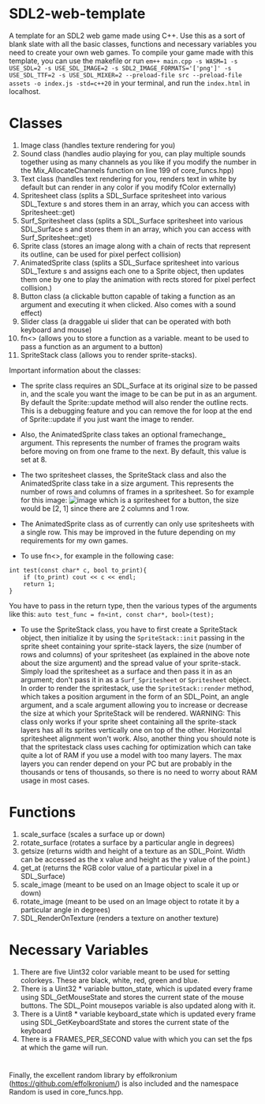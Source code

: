 # SDL2-web-template
A template for an SDL2 web game made using C++. Use this as a sort of blank slate with all the basic classes, functions and necessary variables you need to create your own web games. To compile your game made with this template, you can use the makefile or run ```em++ main.cpp -s WASM=1 -s USE_SDL=2 -s USE_SDL_IMAGE=2 -s SDL2_IMAGE_FORMATS='['png']' -s USE_SDL_TTF=2 -s USE_SDL_MIXER=2 --preload-file src --preload-file assets -o index.js -std=c++20``` in your terminal, and run the ```index.html``` in localhost.
# Classes
1) Image class (handles texture rendering for you)
2) Sound class (handles audio playing for you, can play multiple sounds together using as many channels as you like if you modify the number in the Mix_AllocateChannels function on line 199 of core_funcs.hpp)
3) Text class (handles text rendering for you, renders text in white by default but can render in any color if you modify fColor externally)
4) Spritesheet class (splits a SDL_Surface spritesheet into various SDL_Texture s and stores them in an array, which you can access with Spritesheet::get)
5) Surf_Spritesheet class (splits a SDL_Surface spritesheet into various SDL_Surface s and stores them in an array, which you can access with Surf_Spritesheet::get)
6) Sprite class (stores an image along with a chain of rects that represent its outline, can be used for pixel perfect collision)
7) AnimatedSprite class (splits a SDL_Surface spritesheet into various SDL_Texture s and assigns each one to a Sprite object, then updates them one by one to play the animation with rects stored for pixel perfect collision.)
8) Button class (a clickable button capable of taking a function as an argument and executing it when clicked. Also comes with a sound effect)
9) Slider class (a draggable ui slider that can be operated with both keyboard and mouse)
10) fn<> (allows you to store a function as a variable. meant to be used to pass a function as an argument to a button)
11) SpriteStack class (allows you to render sprite-stacks).
    
Important information about the classes: 

- The sprite class requires an SDL_Surface at its original size to be passed in, and the scale you want the image to be can be put in as an argument. By default the Sprite::update method will also render the outline rects. This is a debugging feature and you can remove the for loop at the end of Sprite::update if you just want the image to render. 

- Also, the AnimatedSprite class takes an optional framechange_ argument. This represents the number of frames the program waits before moving on from one frame to the next. By default, this value is set at 8.

- The two spritesheet classes, the SpriteStack class and also the AnimatedSprite class take in a size argument. This represents the number of rows and columns of frames in a spritesheet. So for example for this image:
![image](https://user-images.githubusercontent.com/99664810/235335349-07f310d3-5f31-4038-ba25-1bc1a0f9940d.png) which is a spritesheet for a button, the size would be [2, 1] since there are 2 columns and 1 row.

- The AnimatedSprite class as of currently can only use spritesheets with a single row. This may be improved in the future depending on my requirements for my own games.

- To use fn<>, for example in the following case:
```
int test(const char* c, bool to_print){
    if (to_print) cout << c << endl;
    return 1;
}
```
You have to pass in the return type, then the various types of the arguments like this: ```auto test_func = fn<int, const char*, bool>(test);```

- To use the SpriteStack class, you have to first create a SpriteStack object, then initialize it by using the ```SpriteStack::init``` passing in the sprite sheet containing your sprite-stack layers, the size (number of rows and columns) of your spritesheet (as explained in the above note about the size argument) and the spread value of your sprite-stack. Simply load the spritesheet as a surface and then pass it in as an argument; don't pass it in as a ```Surf_Spritesheet``` or ```Spritesheet``` object. In order to render the spritestack, use the ```SpriteStack::render``` method, which takes a position argument in the form of an SDL_Point, an angle argument, and a scale argument allowing you to increase or decrease the size at which your SpriteStack will be rendered. WARNING: This class only works if your sprite sheet containing all the sprite-stack layers has all its sprites vertically one on top of the other. Horizontal spritesheet alignment won't work. Also, another thing you should note is that the spritestack class uses caching for optimization which can take quite a lot of RAM if you use a model with too many layers. The max layers you can render depend on your PC but are probably in the thousands or tens of thousands, so there is no need to worry about RAM usage in most cases.

# Functions
1) scale_surface (scales a surface up or down)
2) rotate_surface (rotates a surface by a particular angle in degrees)
3) getsize (returns width and height of a texture as an SDL_Point. Width can be accessed as the x value and height as the y value of the point.)
4) get_at (returns the RGB color value of a particular pixel in a SDL_Surface)
5) scale_image (meant to be used on an Image object to scale it up or down)
6) rotate_image (meant to be used on an Image object to rotate it by a particular angle in degrees)
7) SDL_RenderOnTexture (renders a texture on another texture)

# Necessary Variables
1) There are five Uint32 color variable meant to be used for setting colorkeys. These are black, white, red, green and blue.
2) There is a Uint32 * variable button_state, which is updated every frame using SDL_GetMouseState and stores the current state of the mouse buttons. The SDL_Point mousepos variable is also updated along with it.
3) There is a Uint8 * variable keyboard_state which is updated every frame using SDL_GetKeyboardState and stores the current state of the keyboard
4) There is a FRAMES_PER_SECOND value with which you can set the fps at which the game will run.
# 
Finally, the excellent random library by effolkronium (https://github.com/effolkronium/) is also included and the namespace Random is used in core_funcs.hpp. 
